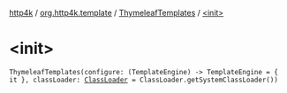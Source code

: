 [http4k](../../index.md) / [org.http4k.template](../index.md) / [ThymeleafTemplates](index.md) / [&lt;init&gt;](./-init-.md)

# &lt;init&gt;

`ThymeleafTemplates(configure: (TemplateEngine) -> TemplateEngine = { it }, classLoader: `[`ClassLoader`](http://docs.oracle.com/javase/6/docs/api/java/lang/ClassLoader.html)` = ClassLoader.getSystemClassLoader())`